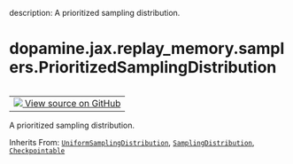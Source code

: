 description: A prioritized sampling distribution.

<div itemscope itemtype="http://developers.google.com/ReferenceObject">
<meta itemprop="name" content="dopamine.jax.replay_memory.samplers.PrioritizedSamplingDistribution" />
<meta itemprop="path" content="Stable" />
</div>

# dopamine.jax.replay_memory.samplers.PrioritizedSamplingDistribution

<!-- Insert buttons and diff -->

<table class="tfo-notebook-buttons tfo-api nocontent" align="left">
<td>
  <a target="_blank" href="https://github.com/google/dopamine/tree/master/dopamine/jax/replay_memory/samplers.py#L174-L278">
    <img src="https://www.tensorflow.org/images/GitHub-Mark-32px.png" />
    View source on GitHub
  </a>
</td>
</table>



A prioritized sampling distribution.

Inherits From: [`UniformSamplingDistribution`](../../../../dopamine/jax/replay_memory/samplers/UniformSamplingDistribution.md), [`SamplingDistribution`](../../../../dopamine/jax/replay_memory/samplers/SamplingDistribution.md), [`Checkpointable`](../../../../dopamine/jax/checkpointers/Checkpointable.md)

<!-- Placeholder for "Used in" -->


